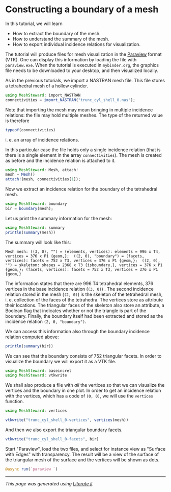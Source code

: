 # Constructing a boundary of a mesh

In this tutorial, we will learn

   -  How to extract the boundary of the mesh.
   -  How to understand the summary of the mesh.
   -  How to export individual incidence relations for visualization.

The tutorial will produce files for mesh visualization in the
[Paraview](https://www.paraview.org/) format (VTK). One can display this
information by loading the file with `paraview.exe`. When the tutorial is
executed in `mybinder.org`, the graphics file needs to be downloaded to your
desktop, and then visualized locally.

As in the previous tutorials, we import a NASTRAN mesh file.
This file stores a tetrahedral mesh of a hollow cylinder.

```julia
using MeshSteward: import_NASTRAN
connectivities = import_NASTRAN("trunc_cyl_shell_0.nas");
```

Note that importing the mesh may mean bringing in multiple incidence
relations: the file may hold multiple meshes. The type of the returned value
is therefore

```julia
typeof(connectivities)
```

i. e. an array of incidence relations.

In this particular case the file holds only a single incidence relation
(that is there is a single element in the array `connectivities`). The mesh
is created as before and the incidence relation is attached to it.

```julia
using MeshSteward: Mesh, attach!
mesh = Mesh()
attach!(mesh, connectivities[1]);
```

Now we extract an incidence relation for the boundary of the tetrahedral
mesh.

```julia
using MeshSteward: boundary
bir = boundary(mesh);
```

Let us print the summary information for the mesh:

```julia
using MeshSteward: summary
println(summary(mesh))
```

The summary will look like this:
```
Mesh mesh: ((3, 0), "") = (elements, vertices): elements = 996 x T4, vertices = 376 x P1 {geom,};  ((2, 0), "boundary") = (facets, vertices): facets = 752 x T3, vertices = 376 x P1 {geom,};  ((2, 0), "") = skeleton: shapes = 2368 x T3 {isboundary,}, vertices = 376 x P1 {geom,}; (facets, vertices): facets = 752 x T3, vertices = 376 x P1 {geom,}
```

The information states that there are 996 T4 tetrahedral elements, 376
vertices in the base incidence relation (`(3, 0)`) . The second  incidence
relation stored in the mesh (`(2, 0)`) is the skeleton of the tetrahedral
mesh, i. e. collection of the faces of the tetrahedra. The vertices store as
attribute their locations. The triangular faces of the skeleton also store an
attribute, a Boolean flag that indicates whether or not the triangle is part
of the boundary. Finally, the boundary itself had been extracted and stored as
the incidence relation `(2, 0, "boundary")`.

We can access this information also through the boundary incidence relation
computed above:

```julia
println(summary(bir))
```

We can see that the boundary consists of 752 triangular facets. In order to
visualize the boundary we will export it as a VTK file.

```julia
using MeshSteward: baseincrel
using MeshSteward: vtkwrite
```

We shall also produce a file with *all* the  vertices so that we can visualize
the vertices and the boundary in one plot. In order to get an incidence
relation with the vertices, which has a code of `(0, 0)`, we will use the
`vertices` function.

```julia
using MeshSteward: vertices

vtkwrite("trunc_cyl_shell_0-vertices", vertices(mesh))
```

And then we also export the triangular boundary facets.

```julia
vtkwrite("trunc_cyl_shell_0-facets", bir)
```

Start "Paraview", load the two files, and select for instance view as "Surface
with Edges" with transparency. The result will be a view of the surface of the
triangular mesh of the surface and the vertices will be shown as dots.

```julia
@async run(`paraview `)
```

---

*This page was generated using [Literate.jl](https://github.com/fredrikekre/Literate.jl).*

